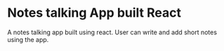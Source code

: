 # Notes talking App built React

A notes talking app built using react. User can write and add short notes using the app.
